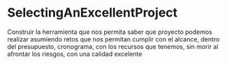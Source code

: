 # SelectingAnExcellentProject
Construir la herramienta que nos permita saber que proyecto podemos realizar asumiendo retos que nos permitan cumplir con el alcance, dentro del presupuesto, cronograma, con los recursos que tenemos, sin morir al afrontar los riesgos, con una calidad excelente
